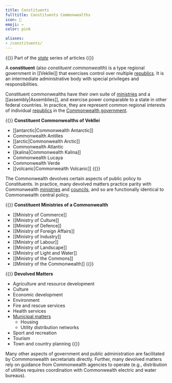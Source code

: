 ```yaml
---
title: Constituents
fulltitle: Constituents Commonwealths
icon: 💮
emoji: ←
color: pink

aliases:
- /constituents/
---
```

{{<note series>}}
 Part of the *[state](/state/)* series of articles
{{</note>}}

A **constituent** (also *constituent commonwealth*) is a type regional government in [[Vekllei]] that exercises control over multiple [republics](/republics/). It is an intermediate administrative body with special privileges and responsibilities.

Constituent commonwealths have their own suite of [ministries](/ministries/) and a [[assembly|Assemblies]], and exercise power comparable to a state in other federal countries. In practice, they are represent common regional interests of individual [republics](/republics) in the [Commonwealth government](/government/).

{{<note panel>}}
**Constituent Commonwealths of Vekllei**

* [[antarctic|Commonwealth Antarctic]]
* Commonwealth Antilles
* [[arctic|Commonwealth Arctic]]
* Commonwealth Atlantic
* [[kalina|Commonwealth Kalina]]
* Commonwealth Lucaya
* Commonwealth Verde
* [[volcanic|Commonwealth Volcanic]]
{{</note>}}

The Commonwealth devolves certain aspects of public policy to Constituents. In practice, many devolved matters practice parity with Commonwealth [ministries](/ministries/) and [councils](/councils/), and so are functionally identical to Commonwealth central policy.

{{<note panel>}}
**Constituent Ministries of a Commonwealth**
* [[Ministry of Commerce]]
* [[Ministry of Culture]]
* [[Ministry of Defence]]
* [[Ministry of Foreign Affairs]]
* [[Ministry of Industry]]
* [[Ministry of Labour]]
* [[Ministry of Landscape]]
* [[Ministry of Light and Water]]
* [[Ministry of the Commons]]
* [[Ministry of the Commonwealth]]
{{</note>}}


{{<note panel>}}
**Devolved Matters**
* Agriculture and resource development
* Culture
* Economic development
* Environment
* Fire and rescue services
* Health services
* [Municipal matters](/municipalities/)
  * Housing
  * Utility distribution networks
* Sport and recreation
* Tourism
* Town and country planning
{{</note>}}

Many other aspects of government and public administration are facilitated by Commmonwealth secretariats directly. Further, many devolved matters rely on guidance from Commonwealth agencies to operate (e.g., distribution of utilities requires coordination with Commonwealth electric and water bureaus).
